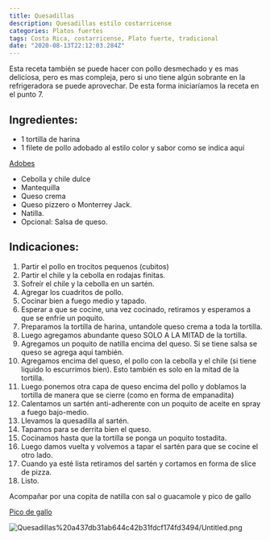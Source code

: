 ```yaml
---
title: Quesadillas
description: Quesadillas estilo costarricense
categories: Platos fuertes
tags: Costa Rica, costarricense, Plato fuerte, tradicional
date: "2020-08-13T22:12:03.284Z"
---
```

Esta receta también se puede hacer con pollo desmechado y es mas deliciosa, pero es mas compleja, pero si uno tiene algún sobrante en la refrigeradora se puede aprovechar. De esta forma iniciaríamos la receta en el punto 7.

## Ingredientes:

- 1 tortilla de harina
- 1 filete de pollo adobado al estilo color y sabor como se indica aquí

[Adobes ](https://www.notion.so/Adobes-4c61df92a4b64357801ad1f68a71e99f)

- Cebolla y chile dulce
- Mantequilla
- Queso crema
- Queso pizzero o Monterrey Jack.
- Natilla.
- Opcional: Salsa de queso.

## Indicaciones:

1. Partir el pollo en trocitos pequenos (cubitos)
2. Partir el chile y la cebolla en rodajas finitas.
3. Sofreír el chile y la cebolla en un sartén.
4. Agregar los cuadritos de pollo.
5. Cocinar bien a fuego medio y tapado.
6. Esperar a que se cocine, una vez cocinado, retiramos y esperamos a que se enfríe un poquito.
7. Preparamos la tortilla de harina, untandole queso crema a toda la tortilla.
8. Luego agregamos abundante queso SOLO A LA MITAD de la tortilla.
9. Agregamos un poquito de natilla encima del queso. Si se tiene salsa se queso se agrega aquí también.
10. Agregamos encima del queso, el pollo con la cebolla y el chile (si tiene liquido lo escurrimos bien). Esto también es solo en la mitad de la tortilla.
11. Luego ponemos otra capa de queso encima del pollo y doblamos la tortilla de manera que se cierre (como en forma de empanadita)
12. Calentamos un sartén anti-adherente con un poquito de aceite en spray a fuego bajo-medio.
13. Llevamos la quesadilla al sartén.
14. Tapamos para se derrita bien el queso.
15. Cocinamos hasta que la tortilla se ponga un poquito tostadita.
16. Luego damos vuelta y volvemos a tapar el sartén para que se cocine el otro lado. 
17. Cuando ya esté lista retiramos del sartén y cortamos en forma de slice de pizza.
18. Listo.

Acompañar por una copita de natilla con sal o guacamole y pico de gallo

[Pico de gallo](https://www.notion.so/Pico-de-gallo-ee74193811664ecf9718f428a8720f6e)

![Quesadillas%20a437db31ab644c42b31fdcf174fd3494/Untitled.png](Quesadillas%20a437db31ab644c42b31fdcf174fd3494/Untitled.png)